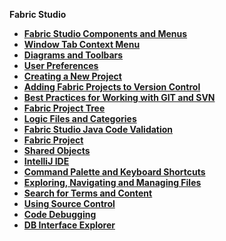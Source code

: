 
<strong>Fabric Studio<strong>
<ul>
<li><a href="/articles/04_fabric_studio/01_UI_components_and_menus.md">Fabric Studio Components and Menus</a></li>
<li><a href="/articles/04_fabric_studio/02_window_tab_context_menu.md">Window Tab Context Menu</li>
<li><a href="/articles/04_fabric_studio/03_diagram_and_toolbars.md">Diagrams and Toolbars</li>
<li><a href="/articles/04_fabric_studio/04_user_preferences.md">User Preferences</a></li>
<li><a href="/articles/04_fabric_studio/05_creating_a_new_project.md">Creating a New Project</a></li>
<li><a href="/articles/04_fabric_studio/06_adding_fabric_projects_to_version_control.md">Adding Fabric Projects to Version Control</a></li>
<li><a href="/articles/04_fabric_studio/07_best_practices_for_working_with_GIT_and_SVN.md">Best Practices for Working with GIT and SVN</a></li>
<li><a href="/articles/04_fabric_studio/08_fabric_project_tree.md">Fabric Project Tree</a></li>
<li><a href="/articles/04_fabric_studio/09_logic_files_and_categories.md">Logic Files and Categories</a></li>
<li><a href="/articles/04_fabric_studio/10_fabric_studio_validating_java_code_within_a_project.md">Fabric Studio Java Code Validation</a></li>
<li><a href="/articles/04_fabric_studio/11_fabric_studio_exporting_and_importing%20a_fabric_project.md">Fabric Project</a></li>
<li><a href="/articles/04_fabric_studio/12_shared_objects.md">Shared Objects</a></li>
<studio>
<li><a href="/articles/04_fabric_studio/04a_IntelliJ/01_intelliJ_overview.md">IntelliJ IDE</a></li> 
</studio>
<web><li><a href="20_web_command_keyboard_shortcuts.md">Command Palette and Keyboard Shortcuts</a></li></web> 
<web><li><a href="21_web_file_explorer_and_navigation.md">Exploring, Navigating and Managing Files</a></li></web> 
<web><li><a href="22_web_search.md">Search for Terms and Content</a></li></web>     
<web><li><a href="23_web_versioncontrol.md">Using Source Control</a></li></web> 
<web><li><a href="24_web_debug.md">Code Debugging</a></li></web> 
<web><li><a href="25_web_data_explorer.md">DB Interface Explorer</a></li></web>        


</ul>

